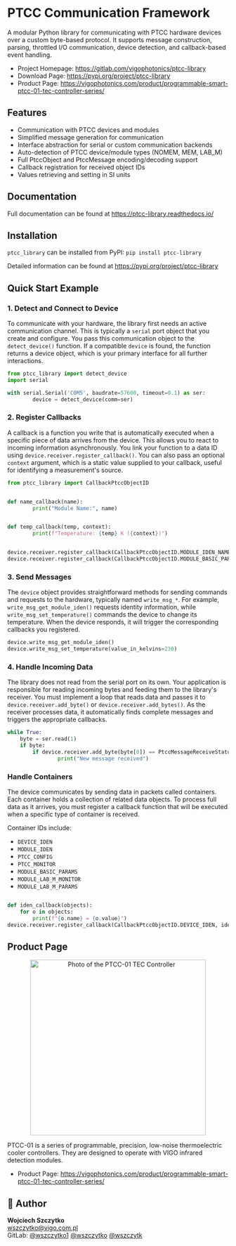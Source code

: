 # PTCC Communication Framework

A modular Python library for communicating with PTCC hardware devices over a custom byte-based protocol. It supports message construction, parsing, throttled I/O communication, device detection, and callback-based event handling.

- Project Homepage: https://gitlab.com/vigophotonics/ptcc-library
- Download Page: https://pypi.org/project/ptcc-library
- Product Page: https://vigophotonics.com/product/programmable-smart-ptcc-01-tec-controller-series/


## Features
- Communication with PTCC devices and modules
- Simplified message generation for communication
- Interface abstraction for serial or custom communication backends
- Auto-detection of PTCC device/module types (NOMEM, MEM, LAB_M)
- Full PtccObject and PtccMessage encoding/decoding support
- Callback registration for received object IDs
- Values retrieving and setting in SI units

## Documentation
Full documentation can be found at https://ptcc-library.readthedocs.io/


## Installation
`ptcc_library` can be installed from PyPI:
``pip install ptcc-library``

Detailed information can be found at https://pypi.org/project/ptcc-library


## Quick Start Example

### 1. Detect and Connect to Device
To communicate with your hardware, the library first needs an active communication channel. 
This is typically a `serial` port object that you create and configure. 
You pass this communication object to the `detect_device()` function. 
If a compatible `device` is found, the function returns a device object, which is your primary interface for all further interactions.

```python
from ptcc_library import detect_device
import serial

with serial.Serial('COM5', baudrate=57600, timeout=0.1) as ser:
        device = detect_device(comm=ser)
```

### 2. Register Callbacks
A callback is a function you write that is automatically executed when a specific piece of data arrives from the device. 
This allows you to react to incoming information asynchronously. 
You link your function to a data ID using `device.receiver.register_callback()`. 
You can also pass an optional `context` argument, which is a static value supplied to your callback, useful for identifying a measurement's source.

```python
from ptcc_library import CallbackPtccObjectID


def name_callback(name):
        print("Module Name:", name)


def temp_callback(temp, context):
        print(f"Temperature: {temp} K ({context})")


device.receiver.register_callback(CallbackPtccObjectID.MODULE_IDEN_NAME, name_callback)
device.receiver.register_callback(CallbackPtccObjectID.MODULE_BASIC_PARAMS_T_DET, temp_callback, "live")
```

### 3. Send Messages

The `device` object provides straightforward methods for sending commands and requests to the hardware, typically named `write_msg_*`. 
For example, `write_msg_get_module_iden()` requests identity information, while `write_msg_set_temperature()` commands the device to change its temperature. 
When the device responds, it will trigger the corresponding callbacks you registered.

```python
device.write_msg_get_module_iden()
device.write_msg_set_temperature(value_in_kelvins=230)
```


### 4. Handle Incoming Data

The library does not read from the serial port on its own. 
Your application is responsible for reading incoming bytes and feeding them to the library's receiver. 
You must implement a loop that reads data and passes it to `device.receiver.add_byte()` or `device.receiver.add_bytes()`. 
As the receiver processes data, it automatically finds complete messages and triggers the appropriate callbacks.


```python
while True:
    byte = ser.read(1)
    if byte:
        if device.receiver.add_byte(byte[0]) == PtccMessageReceiveStatus.FINISHED:
                print("New message received")
```


### Handle Containers

The device communicates by sending data in packets called containers.
Each container holds a collection of related data objects.
To process full data as it arrives, you must register a callback function that will be executed when a specific type of container is received.

Container IDs include:

* `DEVICE_IDEN`
* `MODULE_IDEN`
* `PTCC_CONFIG`
* `PTCC_MONITOR`
* `MODULE_BASIC_PARAMS`
* `MODULE_LAB_M_MONITOR`
* `MODULE_LAB_M_PARAMS`

```python

def iden_callback(objects):
    for o in objects:
        print(f"{o.name} = {o.value}")
device.receiver.register_callback(CallbackPtccObjectID.DEVICE_IDEN, iden_callback)
```

## Product Page

<p align="center">
  <a href="https://vigophotonics.com/product/programmable-smart-ptcc-01-tec-controller-series/">
    <img src="docs/source/_static/PTCC-01-TEC-controllers-2048x1051.jpg" alt="Photo of the PTCC-01 TEC Controller" width="400">
  </a>
</p>

PTCC-01 is a series of programmable, precision, low-noise thermoelectric cooler controllers.
They are designed to operate with VIGO infrared detection modules.
- Product Page: https://vigophotonics.com/product/programmable-smart-ptcc-01-tec-controller-series/



## 👤 Author

**Wojciech Szczytko**  
[wszczytko@vigo.com.pl](mailto:wszczytko@vigo.com.pl)  
GitLab: [@wszczytko1](https://gitlab.com/wszczytko1)
        [@wszczytko](https://gitlab.com/wszczytko)
        [@wszczytk](https://gitlab.com/wszczytk)